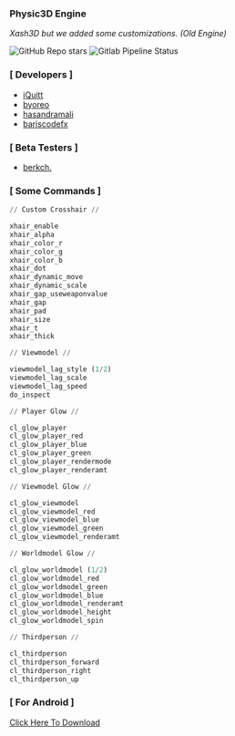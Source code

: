 ### Physic3D Engine
*Xash3D but we added some customizations. (Old Engine)*

![GitHub Repo stars](https://img.shields.io/github/stars/Physic3d/physic3d-engine)
![Gitlab Pipeline Status](https://img.shields.io/gitlab/pipeline-status/Physic3d%2Fengine%2Fphysic3d-engine?gitlab_url=https%3A%2F%2Fgit.bariscodefx.tr&branch=master)

### [ Developers ]

- [iQuitt](https://github.com/iquitt)
- [byoreo](https://github.com/byoreo)
- [hasandramali](https://github.com/hasandramali)
- [bariscodefx](https://github.com/bariscodefxy)

### [ Beta Testers ]

- [berkch.](https://github.com/qberkdc)

### [ Some Commands ]
```py
// Custom Crosshair //

xhair_enable 
xhair_alpha
xhair_color_r
xhair_color_g
xhair_color_b
xhair_dot
xhair_dynamic_move
xhair_dynamic_scale
xhair_gap_useweaponvalue
xhair_gap 
xhair_pad
xhair_size
xhair_t
xhair_thick

// Viewmodel //

viewmodel_lag_style (1/2)
viewmodel_lag_scale
viewmodel_lag_speed
do_inspect

// Player Glow //

cl_glow_player
cl_glow_player_red
cl_glow_player_blue
cl_glow_player_green
cl_glow_player_rendermode
cl_glow_player_renderamt

// Viewmodel Glow //

cl_glow_viewmodel
cl_glow_viewmodel_red
cl_glow_viewmodel_blue
cl_glow_viewmodel_green
cl_glow_viewmodel_renderamt

// Worldmodel Glow //

cl_glow_worldmodel (1/2)
cl_glow_worldmodel_red
cl_glow_worldmodel_green
cl_glow_worldmodel_blue
cl_glow_worldmodel_renderamt
cl_glow_worldmodel_height
cl_glow_worldmodel_spin

// Thirdperson //

cl_thirdperson
cl_thirdperson_forward
cl_thirdperson_right
cl_thirdperson_up

```

### [ For Android ]
[Click Here To Download](https://github.com/Physic3D/physic3d-android/releases/download/1/physic3d.apk)
